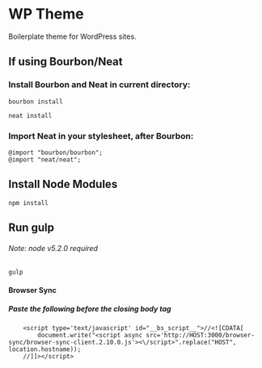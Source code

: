 # WP Theme

Boilerplate theme for WordPress sites.

## If using Bourbon/Neat

### Install Bourbon and Neat in current directory:

```
bourbon install
```
```
neat install
```

### Import Neat in your stylesheet, after Bourbon:

```
@import "bourbon/bourbon";
@import "neat/neat";
```

## Install Node Modules

```
npm install
```

## Run gulp
###### Note: node v5.2.0 required

```
gulp
```
#### Browser Sync

##### Paste the following before the closing body tag

```
    <script type='text/javascript' id="__bs_script__">//<![CDATA[
        document.write("<script async src='http://HOST:3000/browser-sync/browser-sync-client.2.10.0.js'><\/script>".replace("HOST", location.hostname));
    //]]></script>

```